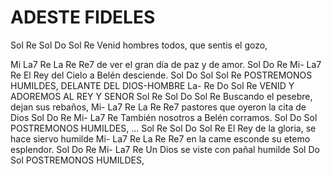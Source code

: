 # ADESTE FIDELES

Sol 			Re 	Sol 	Do    Sol Re
Venid hombres todos, que sentis el gozo,

Mi  La7 Re La Re Re7
de ver el gran día de paz y de amor.
Sol Do Re Mi- La7 Re
El Rey del Cielo a Belén desciende.
Sol Do Sol Sol Re
POSTREMONOS HUMILDES, DELANTE DEL DIOS-HOMBRE
La- Re Do Sol Re
VENID Y ADOREMOS AL REY Y SENOR
Sol Re Sol Do Sol Re
Buscando el pesebre, dejan sus rebaños,
Mi- La7 Re La Re Re7
pastores que oyeron la cita de Dios
Sol Do Re Mi- La7 Re
También nosotros a Belén corramos.
Sol Do Sol
POSTREMONOS HUMILDES, ...
Sol Re Sol Do Sol Re
El Rey de la gloria, se hace siervo humilde
Mi- La7 Re La Re Re7
en la came esconde su etemo esplendor.
Sol Do Re Mi- La7 Re
Un Dios se viste con pañal humilde
Sol Do Sol
POSTREMONOS HUMILDES,
